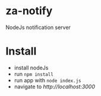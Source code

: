 # za-notify
NodeJs notification server


# Install

  - install nodeJs
  - run ```npm install```
  - run app with ```node index.js```
  - navigate to *http://localhost:3000*  
  